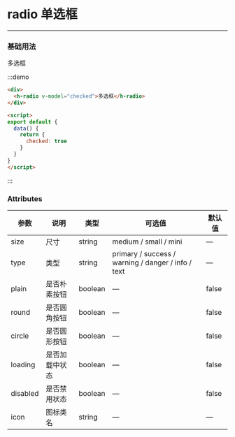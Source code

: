 <style lang="stylus" scoped>
  .demo-block {
    >div {
      margin-bottom: 20px;
      
      &:last-child {
        margin-bottom: 0;
      }
    }
  }
</style>

# radio 单选框

----


### 基础用法

<div class="demo-block">
  <h-radio v-model="checked">多选框</h-radio>
</div>

<script>
export default {
  data() {
    return {
      checked: true
    }
  }
}
</script>
:::demo 



```html
<div>
  <h-radio v-model="checked">多选框</h-radio>
</div>

<script>
export default {
  data() {
    return {
      checked: true
    }
  }
}
</script>

```
:::

### Attributes
| 参数     | 说明           | 类型    | 可选值                                             | 默认值 |
| -------- | -------------- | ------- | -------------------------------------------------- | ------ |
| size     | 尺寸           | string  | medium / small / mini                              | —      |
| type     | 类型           | string  | primary / success / warning / danger / info / text | —      |
| plain    | 是否朴素按钮   | boolean | —                                                  | false  |
| round    | 是否圆角按钮   | boolean | —                                                  | false  |
| circle   | 是否圆形按钮   | boolean | —                                                  | false  |
| loading  | 是否加载中状态 | boolean | —                                                  | false  |
| disabled | 是否禁用状态   | boolean | —                                                  | false  |
| icon     | 图标类名       | string  | —                                                  | —      |
